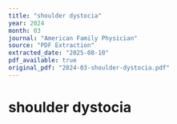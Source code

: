 ```yaml
---
title: "shoulder dystocia"
year: 2024
month: 03
journal: "American Family Physician"
source: "PDF Extraction"
extracted_date: "2025-08-10"
pdf_available: true
original_pdf: "2024-03-shoulder-dystocia.pdf"
---
```


# shoulder dystocia

